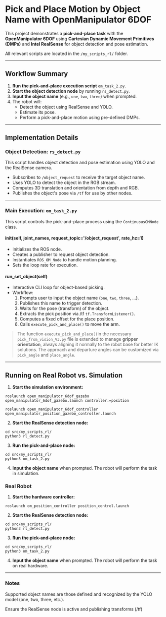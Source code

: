 # Pick and Place Motion by Object Name with OpenManipulator 6DOF

This project demonstrates a **pick-and-place task** with the **OpenManipulator 6DOF** using **Cartesian Dynamic Movement Primitives (DMPs)** and **Intel RealSense** for object detection and pose estimation.  

All relevant scripts are located in the `/my_scripts_rl/` folder.

---

## Workflow Summary
1. **Run the pick-and-place execution script** `om_task_2.py`.
2. **Start the object detection node** by running `rs_detect.py`.
3. **Input the object name** (e.g., `one`, `two`, `three`) when prompted.
4. The robot will:
   - Detect the object using RealSense and YOLO.
   - Estimate its pose.
   - Perform a pick-and-place motion using pre-defined DMPs.

---

## Implementation Details

### Object Detection: `rs_detect.py`

This script handles object detection and pose estimation using YOLO and the RealSense camera.

- Subscribes to `/object_request` to receive the target object name.
- Uses YOLO to detect the object in the RGB stream.
- Computes 3D translation and orientation from depth and RGB.
- Publishes the object's pose via `/tf` for use by other nodes.


---

### Main Execution: `om_task_2.py`

This script controls the pick-and-place process using the `ContinuousOMNode` class.

#### __init__(self, joint_names, request_topic='/object_request', rate_hz=1)
- Initializes the ROS node.
- Creates a publisher to request object detection.
- Instantiates `ROS_OM_Node` to handle motion planning.
- Sets the loop rate for execution.

#### run_set_object(self)
- Interactive CLI loop for object-based picking.
- Workflow:
  1. Prompts user to input the object name (`one`, `two`, `three`, ...).
  2. Publishes this name to trigger detection.
  3. Waits for the pose (transform) of the object.
  4. Extracts the pick position via /tf `tf.TransformListener()`.
  5. Computes a fixed offset for the place position.
  6. Calls `execute_pick_and_place()` to move the arm.

> The function `execute_pick_and_place()`in the necessary `pick_from_vision_V3.py` file is extended to manage **gripper orientation**, always aligning it normally to the robot base for better IK solutions. The approach and departure angles can be customized via `pick_angle` and `place_angle`.

---

## Running on Real Robot vs. Simulation

1. **Start the simulation environment:**

```
roslaunch open_manipulator_6dof_gazebo open_manipulator_6dof_gazebo.launch controller:=position
```
```
roslaunch open_manipulator_6dof_controller open_manipulator_position_gazebo_controller.launch
```

2. **Start the RealSense detection node:**
```
cd src/my_scripts_rl/
python3 rl_detect.py
```

3. **Run the pick-and-place node:**

```
cd src/my_scripts_rl/
python3 om_task_2.py
```
4. **Input the object name** when prompted. The robot will perform the task in simulation.

### Real Robot

1. **Start the hardware controller:**

```
roslaunch om_position_controller position_control.launch
```

2. **Start the RealSense detection node:**
```
cd src/my_scripts_rl/
python3 rl_detect.py
```

3. **Run the pick-and-place node:**

```
cd src/my_scripts_rl/
python3 om_task_2.py
```
4. **Input the object name** when prompted. The robot will perform the task on real hardware.

---
### Notes
Supported object names are those defined and recognized by the YOLO model (one, two, three, etc.).

Ensure the RealSense node is active and publishing transforms (/tf) 
